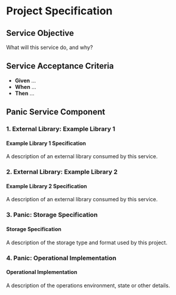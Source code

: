 # Project Specification

## Service Objective 

What will this service do, and why?

## Service Acceptance Criteria

- **Given** ...
- **When** ...
- **Then** ...

## Panic Service Component

### 1. External Library: Example Library 1  
  
#### Example Library 1 Specification

A description of an external library consumed by this service.

### 2. External Library: Example Library 2  
  
#### Example Library 2 Specification

A description of an external library consumed by this service.

### 3. Panic: Storage Specification  
  
#### Storage Specification  

A description of the storage type and format used by this project.

### 4. Panic: Operational Implementation
  
#### Operational Implementation  

A description of the operations environment, state or other details.
